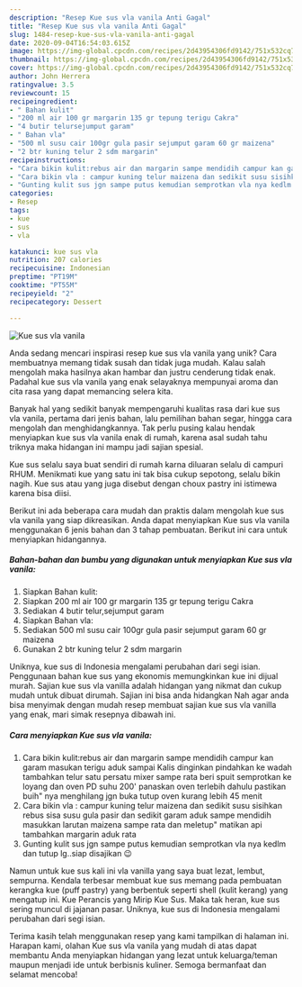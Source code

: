 ```yaml
---
description: "Resep Kue sus vla vanila Anti Gagal"
title: "Resep Kue sus vla vanila Anti Gagal"
slug: 1484-resep-kue-sus-vla-vanila-anti-gagal
date: 2020-09-04T16:54:03.615Z
image: https://img-global.cpcdn.com/recipes/2d43954306fd9142/751x532cq70/kue-sus-vla-vanila-foto-resep-utama.jpg
thumbnail: https://img-global.cpcdn.com/recipes/2d43954306fd9142/751x532cq70/kue-sus-vla-vanila-foto-resep-utama.jpg
cover: https://img-global.cpcdn.com/recipes/2d43954306fd9142/751x532cq70/kue-sus-vla-vanila-foto-resep-utama.jpg
author: John Herrera
ratingvalue: 3.5
reviewcount: 15
recipeingredient:
- " Bahan kulit"
- "200 ml air 100 gr margarin 135 gr tepung terigu Cakra"
- "4 butir telursejumput garam"
- " Bahan vla"
- "500 ml susu cair 100gr gula pasir sejumput garam 60 gr maizena"
- "2 btr kuning telur 2 sdm margarin"
recipeinstructions:
- "Cara bikin kulit:rebus air dan margarin sampe mendidih campur kan garam masukan terigu aduk sampai Kalis dinginkan pindahkan ke wadah tambahkan telur satu persatu mixer sampe rata beri spuit semprotkan ke loyang dan oven PD suhu 200&#39; panaskan oven terlebih dahulu pastikan buih&#34; nya menghilang jgn buka tutup oven kurang lebih 45 menit"
- "Cara bikin vla : campur kuning telur maizena dan sedikit susu sisihkan rebus sisa susu gula pasir dan sedikit garam aduk sampe mendidih masukkan larutan maizena sampe rata dan meletup&#34; matikan api tambahkan margarin aduk rata"
- "Gunting kulit sus jgn sampe putus kemudian semprotkan vla nya kedlm dan tutup lg..siap disajikan 😉"
categories:
- Resep
tags:
- kue
- sus
- vla

katakunci: kue sus vla 
nutrition: 207 calories
recipecuisine: Indonesian
preptime: "PT19M"
cooktime: "PT55M"
recipeyield: "2"
recipecategory: Dessert

---
```



![Kue sus vla vanila](https://img-global.cpcdn.com/recipes/2d43954306fd9142/751x532cq70/kue-sus-vla-vanila-foto-resep-utama.jpg)

Anda sedang mencari inspirasi resep kue sus vla vanila yang unik? Cara membuatnya memang tidak susah dan tidak juga mudah. Kalau salah mengolah maka hasilnya akan hambar dan justru cenderung tidak enak. Padahal kue sus vla vanila yang enak selayaknya mempunyai aroma dan cita rasa yang dapat memancing selera kita.

Banyak hal yang sedikit banyak mempengaruhi kualitas rasa dari kue sus vla vanila, pertama dari jenis bahan, lalu pemilihan bahan segar, hingga cara mengolah dan menghidangkannya. Tak perlu pusing kalau hendak menyiapkan kue sus vla vanila enak di rumah, karena asal sudah tahu triknya maka hidangan ini mampu jadi sajian spesial.

Kue sus selalu saya buat sendiri di rumah karna diluaran selalu di campuri RHUM. Menikmati kue yang satu ini tak bisa cukup sepotong, selalu bikin nagih. Kue sus atau yang juga disebut dengan choux pastry ini istimewa karena bisa diisi.


Berikut ini ada beberapa cara mudah dan praktis dalam mengolah kue sus vla vanila yang siap dikreasikan. Anda dapat menyiapkan Kue sus vla vanila menggunakan 6 jenis bahan dan 3 tahap pembuatan. Berikut ini cara untuk menyiapkan hidangannya.

<!--inarticleads1-->

##### Bahan-bahan dan bumbu yang digunakan untuk menyiapkan Kue sus vla vanila:

1. Siapkan  Bahan kulit:
1. Siapkan 200 ml air 100 gr margarin 135 gr tepung terigu Cakra
1. Sediakan 4 butir telur,sejumput garam
1. Siapkan  Bahan vla:
1. Sediakan 500 ml susu cair 100gr gula pasir sejumput garam 60 gr maizena
1. Gunakan 2 btr kuning telur 2 sdm margarin


Uniknya, kue sus di Indonesia mengalami perubahan dari segi isian. Penggunaan bahan kue sus yang ekonomis memungkinkan kue ini dijual murah. Sajian kue sus vla vanilla adalah hidangan yang nikmat dan cukup mudah untuk dibuat dirumah. Sajian ini bisa anda hidangkan Nah agar anda bisa menyimak dengan mudah resep membuat sajian kue sus vla vanilla yang enak, mari simak resepnya dibawah ini. 

<!--inarticleads2-->

##### Cara menyiapkan Kue sus vla vanila:

1. Cara bikin kulit:rebus air dan margarin sampe mendidih campur kan garam masukan terigu aduk sampai Kalis dinginkan pindahkan ke wadah tambahkan telur satu persatu mixer sampe rata beri spuit semprotkan ke loyang dan oven PD suhu 200&#39; panaskan oven terlebih dahulu pastikan buih&#34; nya menghilang jgn buka tutup oven kurang lebih 45 menit
1. Cara bikin vla : campur kuning telur maizena dan sedikit susu sisihkan rebus sisa susu gula pasir dan sedikit garam aduk sampe mendidih masukkan larutan maizena sampe rata dan meletup&#34; matikan api tambahkan margarin aduk rata
1. Gunting kulit sus jgn sampe putus kemudian semprotkan vla nya kedlm dan tutup lg..siap disajikan 😉


Namun untuk kue sus kali ini vla vanilla yang saya buat lezat, lembut, sempurna. Kendala terbesar membuat kue sus memang pada pembuatan kerangka kue (puff pastry) yang berbentuk seperti shell (kulit kerang) yang mengatup ini. Kue Perancis yang Mirip Kue Sus. Maka tak heran, kue sus sering muncul di jajanan pasar. Uniknya, kue sus di Indonesia mengalami perubahan dari segi isian. 

Terima kasih telah menggunakan resep yang kami tampilkan di halaman ini. Harapan kami, olahan Kue sus vla vanila yang mudah di atas dapat membantu Anda menyiapkan hidangan yang lezat untuk keluarga/teman maupun menjadi ide untuk berbisnis kuliner. Semoga bermanfaat dan selamat mencoba!
